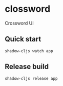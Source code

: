 # clossword

Crossword UI

## Quick start

`shadow-cljs watch app`

## Release build

`shadow-cljs release app`
